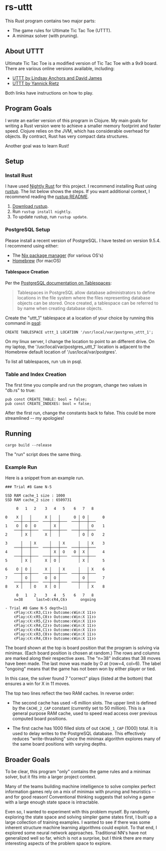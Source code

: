 # rs-uttt

This Rust program contains two major parts:

* The game rules for Ultimate Tic Tac Toe (UTTT).
* A minimax solver (with pruning).

## About UTTT

Ultimate Tic Tac Toe is a modified version of Tic Tac Toe with a 9x9 board.
There are various online versions available, including:

* [UTTT by Lindsay Anchors and David James](http://ultimate-ttt.herokuapp.com)
* [UTTT by Yannick Rietz](http://bejofo.net/ttt)

Both links have instructions on how to play.

## Program Goals

I wrote an earlier version of this program in Clojure. My main goals for writing
a Rust version were to achieve a smaller memory footprint and faster speed.
Clojure relies on the JVM, which has considerable overhead for objects. By
contract, Rust has very compact data structures.

Another goal was to learn Rust!

## Setup

### Install Rust

I have used [Nightly Rust][nightly-rust] for this project. I recommend
installing Rust using [rustup][rustup]. The list below shows the steps. If you
want additional context, I recommend reading the [rustup README][1].

[1]: https://github.com/rust-lang-nursery/rustup.rs

1. [Download rustup][rustup].
2. Run `rustup install nightly`.
3. To update rustup, run `rustup update`.

[rustup]: https://www.rustup.rs/

[nightly-rust]: https://doc.rust-lang.org/book/nightly-rust.html

### PostgreSQL Setup

Please install a recent version of PostgreSQL. I have tested on version 9.5.4. I
recommend using either:

* The [Nix package manager](http://nixos.org/nix/) (for various OS's)
* [Homebrew](http://brew.sh) (for macOS)

#### Tablespace Creation

Per the [PostgreSQL documentation on Tablespaces][tablespaces]:

> Tablespaces in PostgreSQL allow database administrators to define locations in
the file system where the files representing database objects can be stored.
Once created, a tablespace can be referred to by name when creating database
objects.

Create the "uttt_1" tablespace at a location of your choice by running this
command in [psql]:

```
CREATE TABLESPACE uttt_1 LOCATION '/usr/local/var/postgres_uttt_1';
```

On my linux server, I change the location to point to an different drive. On my
laptop, the '/usr/local/var/postgres_uttt_1' location is adjacent to the
Homebrew default location of '/usr/local/var/postgres'.

To list all tablespaces, run `\db` in psql.

[psql]: https://www.postgresql.org/docs/9.5/static/app-psql.html

[tablespaces]: https://www.postgresql.org/docs/9.5/static/manage-ag-tablespaces.html

### Table and Index Creation

The first time you compile and run the program, change two values in "db.rs" to
true:

```
pub const CREATE_TABLE: bool = false;
pub const CREATE_INDEXES: bool = false;
```

After the first run, change the constants back to false. This could be more
streamlined -- my apologies!

## Running

```
cargo build --release
```

The "run" script does the same thing.

### Example Run

Here is a snippet from an example run.

```
### Trial #8 Game N-5

SSD RAM cache_1 size : 1000
SSD RAM cache_2 size : 6509731

     0   1   2    3   4   5    6   7   8

0    X │   │      X │   │      O │ O │      0
    ───┼───┼───  ───┼───┼───  ───┼───┼───
1    O │ O │ O      │ X │        │   │ O    1
    ───┼───┼───  ───┼───┼───  ───┼───┼───
2      │ X │      X │   │        │ O │ O    2

3      │   │ X      │   │ X      │   │ X    3
    ───┼───┼───  ───┼───┼───  ───┼───┼───
4      │   │        │ X │ O    O │ X │      4
    ───┼───┼───  ───┼───┼───  ───┼───┼───
5      │ X │      X │ O │        │ X │      5

6    O │ O │      X │   │ X      │   │ X    6
    ───┼───┼───  ───┼───┼───  ───┼───┼───
7      │ O │      O │ O │        │ O │      7
    ───┼───┼───  ───┼───┼───  ───┼───┼───
8    X │   │ O    X │ O │        │   │ X    8

     0   1   2    3   4   5    6   7   8
    n=38      last=O:❨R4,C6❩      ongoing

- Trial #8 Game N-5 depth=11
    ❨Play:❨X:❨R3,C1❩❩ Outcome:❨Win:X 11❩❩
    ❨Play:❨X:❨R5,C0❩❩ Outcome:❨Win:X 11❩❩
    ❨Play:❨X:❨R5,C2❩❩ Outcome:❨Win:X 11❩❩
    ❨Play:❨X:❨R4,C2❩❩ Outcome:❨Win:X 11❩❩
    ❨Play:❨X:❨R4,C1❩❩ Outcome:❨Win:X 11❩❩
    ❨Play:❨X:❨R3,C0❩❩ Outcome:❨Win:X 11❩❩
    ❨Play:❨X:❨R4,C0❩❩ Outcome:❨Win:X 11❩❩
```

The board shown at the top is board position that the program is solving via
minimax. (Each board position is chosen at random.) The rows and columns are
marked along their respective axes. The "n=38" indicates that 38 moves have
been made. The last move was made by O at (row=4, col=6). The label "ongoing"
means that the game has not been won by either player or tied.

In this case, the solver found 7 "correct" plays (listed at the bottom) that
ensures a win for X in 11 moves.

The top two lines reflect the two RAM caches. In reverse order:

* The second cache has used ~6 million slots. The upper limit is defined by the
`CACHE_2_CAP` constant (currently set to 50 million). This is a general
purpose RAM cache, used to speed read access over previous computed board
positions.

* The first cache has 1000 filled slots of out `CACHE_1_CAP` (1000) total. It
is used to delay writes to the PostgreSQL database. This effectively reduces
"write-thrashing" since the minimax algorithm explores many of the same board
positions with varying depths.

## Broader Goals

To be clear, this program "only" contains the game rules and a minimax solver,
but it fits into a larger project context.

Many of the teams building machine intelligence to solve complex perfect
information games rely on a mix of minimax with pruning and heuristics -- and
for good reason! Conventional thinking suggests that solving a game with a large
enough state space is intractable.

Even so, I wanted to experiment with this problem myself. By randomly exploring
the state space and solving simpler game states first, I built up a large
collection of training examples. I wanted to see if there was some inherent
structure machine learning algorithms could exploit. To that end, I explored some neural
network approaches. Traditional NN's have not generalized well so far, which is
not a surprise, but I think there are many interesting aspects of the problem
space to explore.

